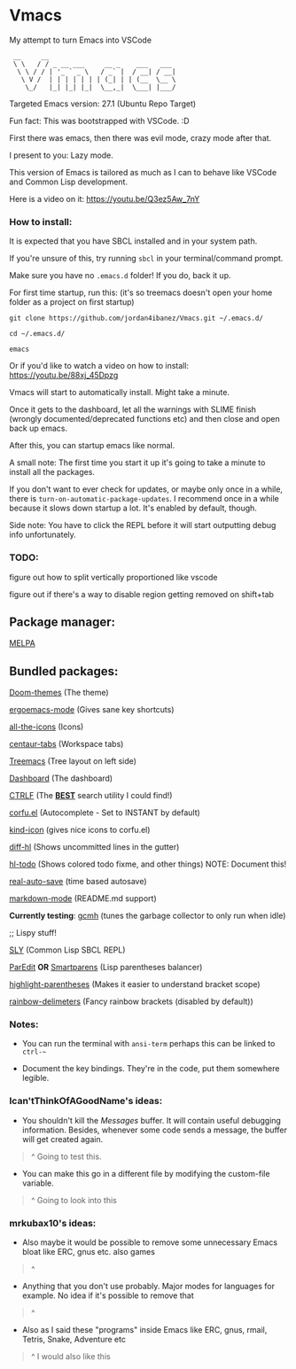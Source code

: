 # Vmacs
 My attempt to turn Emacs into VSCode
```
 __     __                                
 \ \   / / _ __ ___     __ _    ___   ___ 
  \ \ / / | '_ ` _ \   / _` |  / __| / __|
   \ V /  | | | | | | | (_| | | (__  \__ \
    \_/   |_| |_| |_|  \__,_|  \___| |___/
```

Targeted Emacs version: 27.1 (Ubuntu Repo Target)

Fun fact: This was bootstrapped with VSCode. :D

First there was emacs, then there was evil mode, crazy mode after that.

I present to you: Lazy mode.

This version of Emacs is tailored as much as I can to behave like VSCode and Common Lisp development.

Here is a video on it: https://youtu.be/Q3ez5Aw_7nY

### How to install:
It is expected that you have SBCL installed and in your system path.

If you're unsure of this, try running ``sbcl`` in your terminal/command prompt.

Make sure you have no ``.emacs.d`` folder! If you do, back it up.

For first time startup, run this: (it's so treemacs doesn't open your home folder as a project on first startup)

```
git clone https://github.com/jordan4ibanez/Vmacs.git ~/.emacs.d/

cd ~/.emacs.d/

emacs
```

Or if you'd like to watch a video on how to install: https://youtu.be/88xj_45Dpzg

Vmacs will start to automatically install. Might take a minute.

Once it gets to the dashboard, let all the warnings with SLIME finish (wrongly documented/deprecated functions etc) and then close and open back up emacs.

After this, you can startup emacs like normal.

A small note: The first time you start it up it's going to take a minute to install all the packages.

If you don't want to ever check for updates, or maybe only once in a while, there is ``turn-on-automatic-package-updates``. I recommend once in a while because it slows down startup a lot.
It's enabled by default, though.

Side note: You have to click the REPL before it will start outputting debug info unfortunately.

### TODO:

figure out how to split vertically proportioned like vscode

figure out if there's a way to disable region getting removed on shift+tab


## Package manager:

[MELPA](https://melpa.org/)

## Bundled packages:

[Doom-themes](https://github.com/doomemacs/themes) (The theme)

[ergoemacs-mode](https://github.com/ergoemacs/ergoemacs-mode) (Gives sane key shortcuts)

[all-the-icons](https://github.com/domtronn/all-the-icons.el) (Icons)

[centaur-tabs](https://github.com/ema2159/centaur-tabs) (Workspace tabs)

[Treemacs](https://github.com/Alexander-Miller/treemacs) (Tree layout on left side)

[Dashboard](https://github.com/emacs-dashboard/emacs-dashboard) (The dashboard)

[CTRLF](https://github.com/radian-software/ctrlf) (The <u>**BEST**</u> search utility I could find!)

[corfu.el](https://github.com/minad/corfu) (Autocomplete - Set to INSTANT by default)

[kind-icon](https://github.com/jdtsmith/kind-icon) (gives nice icons to corfu.el)

[diff-hl](https://github.com/dgutov/diff-hl) (Shows uncommitted lines in the gutter)

[hl-todo](https://github.com/tarsius/hl-todo) (Shows colored todo fixme, and other things)
NOTE: Document this!

[real-auto-save](https://github.com/ChillarAnand/real-auto-save) (time based autosave)

[markdown-mode](https://jblevins.org/projects/markdown-mode/) (README.md support)

**Currently testing**: [gcmh](https://gitlab.com/koral/gcmh/) (tunes the garbage collector to only run when idle)

;; Lispy stuff!

[SLY](https://github.com/joaotavora/sly) (Common Lisp SBCL REPL)

[ParEdit](https://www.emacswiki.org/emacs/ParEdit)
**OR**
[Smartparens](https://github.com/Fuco1/smartparens) (Lisp parentheses balancer)

[highlight-parentheses](https://sr.ht/~tsdh/highlight-parentheses.el/) (Makes it easier to understand bracket scope)

[rainbow-delimeters](https://github.com/Fanael/rainbow-delimiters) (Fancy rainbow brackets (disabled by default))


### Notes:

- You can run the terminal with ``ansi-term`` perhaps this can be linked to ``ctrl-~``

- Document the key bindings. They're in the code, put them somewhere legible.

### Ican'tThinkOfAGoodName's ideas:

- You shouldn't kill the *Messages* buffer. It will contain useful debugging information. Besides, whenever some code sends a message, the buffer will get created again.
>^ Going to test this.

- You can make this go in a different file by modifying the custom-file variable.
>^ Going to look into this

### mrkubax10's ideas:
- Also maybe it would be possible to remove some unnecessary Emacs bloat like ERC, gnus etc. also games
>^
- Anything that you don't use probably. Major modes for languages for example. No idea if it's possible to remove that
>^
- Also as I said these "programs" inside Emacs like ERC, gnus, rmail, Tetris, Snake, Adventure etc
>^ I would also like this
